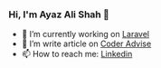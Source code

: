 <h3>Hi, I'm Ayaz Ali Shah 👋</h3>

- 🔭 I’m currently working on [Laravel](https://laravel.com)
- 📝 I’m write article on [Coder Advise](https://coderadvise.com)
- 📫 How to reach me: [Linkedin](https://www.linkedin.com/in/ayazalishah/)
